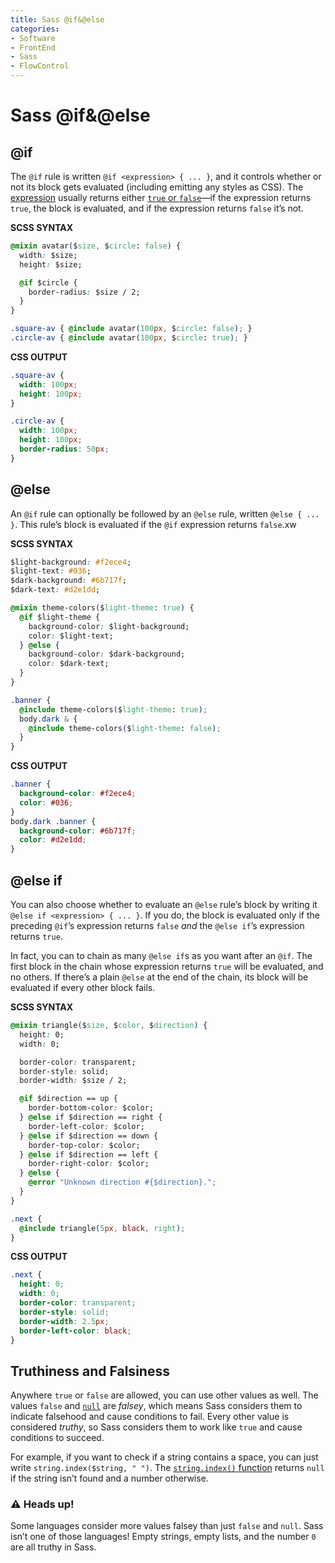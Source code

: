 ```yaml
---
title: Sass @if&@else
categories:
- Software
- FrontEnd
- Sass
- FlowControl
---
```

# Sass @if&@else

## @if

The `@if` rule is written `@if <expression> { ... }`, and it controls whether or not its block gets evaluated (including emitting any styles as CSS). The [expression](https://sass-lang.com/documentation/syntax/structure#expressions) usually returns either [`true` or `false`](https://sass-lang.com/documentation/values/booleans)—if the expression returns `true`, the block is evaluated, and if the expression returns `false` it’s not.

**SCSS SYNTAX**

```css
@mixin avatar($size, $circle: false) {
  width: $size;
  height: $size;

  @if $circle {
    border-radius: $size / 2;
  }
}

.square-av { @include avatar(100px, $circle: false); }
.circle-av { @include avatar(100px, $circle: true); }
```

**CSS OUTPUT**

```css
.square-av {
  width: 100px;
  height: 100px;
}

.circle-av {
  width: 100px;
  height: 100px;
  border-radius: 50px;
}
```

##  @else

An `@if` rule can optionally be followed by an `@else` rule, written `@else { ... }`. This rule’s block is evaluated if the `@if` expression returns `false`.xw

**SCSS SYNTAX**

```css
$light-background: #f2ece4;
$light-text: #036;
$dark-background: #6b717f;
$dark-text: #d2e1dd;

@mixin theme-colors($light-theme: true) {
  @if $light-theme {
    background-color: $light-background;
    color: $light-text;
  } @else {
    background-color: $dark-background;
    color: $dark-text;
  }
}

.banner {
  @include theme-colors($light-theme: true);
  body.dark & {
    @include theme-colors($light-theme: false);
  }
}
```

**CSS OUTPUT**

```css
.banner {
  background-color: #f2ece4;
  color: #036;
}
body.dark .banner {
  background-color: #6b717f;
  color: #d2e1dd;
}
```

## @else if

You can also choose whether to evaluate an `@else` rule’s block by writing it `@else if <expression> { ... }`. If you do, the block is evaluated only if the preceding `@if`’s expression returns `false` *and* the `@else if`’s expression returns `true`.

In fact, you can to chain as many `@else if`s as you want after an `@if`. The first block in the chain whose expression returns `true` will be evaluated, and no others. If there’s a plain `@else` at the end of the chain, its block will be evaluated if every other block fails.

**SCSS SYNTAX**

```css
@mixin triangle($size, $color, $direction) {
  height: 0;
  width: 0;

  border-color: transparent;
  border-style: solid;
  border-width: $size / 2;

  @if $direction == up {
    border-bottom-color: $color;
  } @else if $direction == right {
    border-left-color: $color;
  } @else if $direction == down {
    border-top-color: $color;
  } @else if $direction == left {
    border-right-color: $color;
  } @else {
    @error "Unknown direction #{$direction}.";
  }
}

.next {
  @include triangle(5px, black, right);
}
```

**CSS OUTPUT**

```css
.next {
  height: 0;
  width: 0;
  border-color: transparent;
  border-style: solid;
  border-width: 2.5px;
  border-left-color: black;
}
```



##  Truthiness and Falsiness

Anywhere `true` or `false` are allowed, you can use other values as well. The values `false` and [`null`](https://sass-lang.com/documentation/values/null) are *falsey*, which means Sass considers them to indicate falsehood and cause conditions to fail. Every other value is considered *truthy*, so Sass considers them to work like `true` and cause conditions to succeed.

For example, if you want to check if a string contains a space, you can just write `string.index($string, " ")`. The [`string.index()` function](https://sass-lang.com/documentation/modules/string#index) returns `null` if the string isn’t found and a number otherwise.

### ⚠️ Heads up!

Some languages consider more values falsey than just `false` and `null`. Sass isn’t one of those languages! Empty strings, empty lists, and the number `0` are all truthy in Sass.